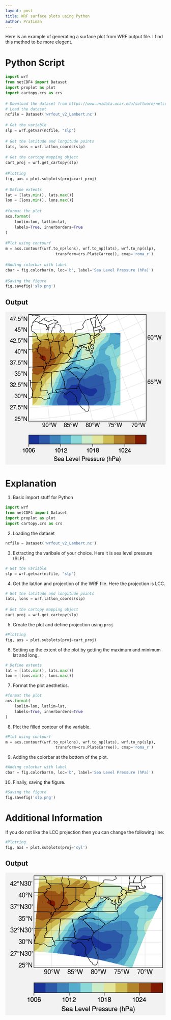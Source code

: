 ```yaml
---
layout: post
title: WRF surface plots using Python
author: Pratiman
---
```


Here is an example of generating a surface plot from WRF output file.
I find this method to be more elegent.

# Python Script
```python
import wrf
from netCDF4 import Dataset
import proplot as plot
import cartopy.crs as crs

# Download the dataset from https://www.unidata.ucar.edu/software/netcdf/examples/wrfout_v2_Lambert.nc
# Load the dataset
ncfile = Dataset('wrfout_v2_Lambert.nc')

# Get the variable
slp = wrf.getvar(ncfile, "slp")

# Get the latitude and longitude points
lats, lons = wrf.latlon_coords(slp)

# Get the cartopy mapping object
cart_proj = wrf.get_cartopy(slp)

#Plotting
fig, axs = plot.subplots(proj=cart_proj)

# Define extents
lat = [lats.min(), lats.max()]
lon = [lons.min(), lons.max()]

#format the plot
axs.format(
    lonlim=lon, latlim=lat,
    labels=True, innerborders=True
)

#Plot using contourf
m = axs.contourf(wrf.to_np(lons), wrf.to_np(lats), wrf.to_np(slp), 
                      transform=crs.PlateCarree(), cmap='roma_r')

#Adding colorbar with label
cbar = fig.colorbar(m, loc='b', label='Sea Level Pressure (hPa)') 

#Saving the figure
fig.savefig('slp.png')
```
## Output
![{WRF SLP](/uploads/2020/07/29/Fig1.png)

# Explanation

1. Basic import stuff for Python
```python
import wrf
from netCDF4 import Dataset
import proplot as plot
import cartopy.crs as crs
```

2. Loading the dataset
```python
ncfile = Dataset('wrfout_v2_Lambert.nc')
```

3. Extracting the varibale of your choice. Here it is sea level pressure (SLP).
```python
# Get the variable
slp = wrf.getvar(ncfile, "slp")
```

4. Get the lat/lon and projection of the WRF file. Here the projection is LCC.
```python
# Get the latitude and longitude points
lats, lons = wrf.latlon_coords(slp)

# Get the cartopy mapping object
cart_proj = wrf.get_cartopy(slp)
```

5. Create the plot and define projection using ```proj```

```python
#Plotting
fig, axs = plot.subplots(proj=cart_proj)
```

6. Setting up the extent of the plot by getting the maximum and minimum lat and long.
```python
# Define extents
lat = [lats.min(), lats.max()]
lon = [lons.min(), lons.max()]
```

7. Format the plot aesthetics.
```python
#format the plot
axs.format(
    lonlim=lon, latlim=lat,
    labels=True, innerborders=True
)
```

8. Plot the filled contour of the variable.  
```python
#Plot using contourf
m = axs.contourf(wrf.to_np(lons), wrf.to_np(lats), wrf.to_np(slp), 
                      transform=crs.PlateCarree(), cmap='roma_r')
```
9. Adding the colorbar at the bottom of the plot.
```python
#Adding colorbar with label
cbar = fig.colorbar(m, loc='b', label='Sea Level Pressure (hPa)') 
```

10. Finally, saving the figure.
```python 
#Saving the figure
fig.savefig('slp.png')
```

# Additional Information

If you do not like the LCC projection then you can change the following line:

```python
#Plotting
fig, axs = plot.subplots(proj='cyl')
```

## Output
![{WRF SLP 1](/uploads/2020/07/29/Fig2.png)